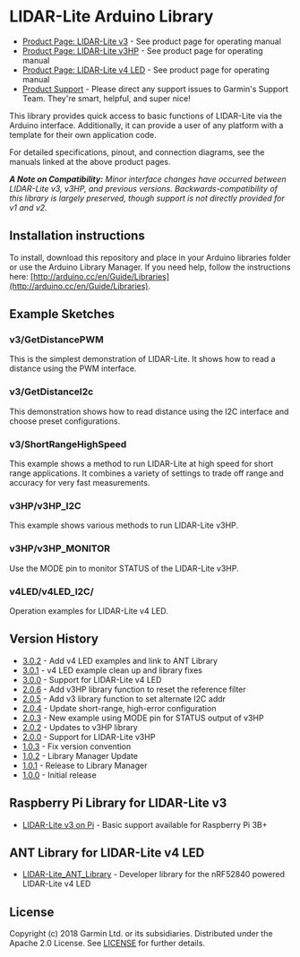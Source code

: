 # LIDAR-Lite Arduino Library

* [Product Page: LIDAR-Lite v3](https://buy.garmin.com/en-US/US/p/557294) - See product page for operating manual
* [Product Page: LIDAR-Lite v3HP](https://buy.garmin.com/en-US/US/p/578152) - See product page for operating manual
* [Product Page: LIDAR-Lite v4 LED](https://buy.garmin.com/en-US/US/p/610275) - See product page for operating manual
* [Product Support](https://support.garmin.com) - Please direct any support issues to Garmin's Support Team. They're smart, helpful, and super nice!

This library provides quick access to basic functions of LIDAR-Lite
via the Arduino interface. Additionally, it can provide a user of any
platform with a template for their own application code.

For detailed specifications, pinout, and connection diagrams, see the manuals linked at the above product pages.

***A Note on Compatibility:*** *Minor interface changes have occurred between LIDAR-Lite v3, v3HP, and previous versions. Backwards-compatibility of this library is largely preserved, though support is not directly provided for v1 and v2.*

## Installation instructions
To install, download this repository and place in your Arduino libraries folder or use the Arduino Library Manager. If you need help, follow the instructions here: [http://arduino.cc/en/Guide/Libraries](http://arduino.cc/en/Guide/Libraries).

## Example Sketches
### v3/GetDistancePWM
This is the simplest demonstration of LIDAR-Lite. It shows how to read a distance using the PWM interface.

### v3/GetDistanceI2c
This demonstration shows how to read distance using the I2C interface and choose preset configurations.

### v3/ShortRangeHighSpeed
This example shows a method to run LIDAR-Lite at high speed for short range applications. It combines a variety of settings to trade off range and accuracy for very fast measurements.

### v3HP/v3HP_I2C
This example shows various methods to run LIDAR-Lite v3HP.

### v3HP/v3HP_MONITOR
Use the MODE pin to monitor STATUS of the LIDAR-Lite v3HP.

### v4LED/v4LED_I2C/
Operation examples for LIDAR-Lite v4 LED.

## Version History
* [3.0.2](https://github.com/garmin/LIDARLite_Arduino_Library/tree/3.0.1) - Add v4 LED examples and link to ANT Library
* [3.0.1](https://github.com/garmin/LIDARLite_Arduino_Library/tree/3.0.1) - v4 LED example clean up and library fixes
* [3.0.0](https://github.com/garmin/LIDARLite_Arduino_Library/tree/3.0.0) - Support for LIDAR-Lite v4 LED
* [2.0.6](https://github.com/garmin/LIDARLite_Arduino_Library/tree/2.0.6) - Add v3HP library function to reset the reference filter
* [2.0.5](https://github.com/garmin/LIDARLite_Arduino_Library/tree/2.0.5) - Add v3 library function to set alternate I2C addr
* [2.0.4](https://github.com/garmin/LIDARLite_Arduino_Library/tree/2.0.4) - Update short-range, high-error configuration
* [2.0.3](https://github.com/garmin/LIDARLite_Arduino_Library/tree/2.0.3) - New example using MODE pin for STATUS output of v3HP
* [2.0.2](https://github.com/garmin/LIDARLite_Arduino_Library/tree/2.0.2) - Updates to v3HP library
* [2.0.0](https://github.com/garmin/LIDARLite_Arduino_Library/tree/2.0.0) - Support for LIDAR-Lite v3HP
* [1.0.3](https://github.com/garmin/LIDARLite_Arduino_Library/tree/1.0.3) - Fix version convention
* [1.0.2](https://github.com/garmin/LIDARLite_Arduino_Library/tree/v1.0.2) - Library Manager Update
* [1.0.1](https://github.com/garmin/LIDARLite_Arduino_Library/tree/v1.0.1) - Release to Library Manager
* [1.0.0](https://github.com/garmin/LIDARLite_Arduino_Library/tree/1.0.0) - Initial release

## Raspberry Pi Library for LIDAR-Lite v3
* [LIDAR-Lite v3 on Pi](https://github.com/garmin/LIDARLite_RaspberryPi_Library/) - Basic support available for Raspberry Pi 3B+

## ANT Library for LIDAR-Lite v4 LED
* [LIDAR-Lite_ANT_Library](https://github.com/garmin/LIDARLite_ANT_Library/) - Developer library for the nRF52840 powered LIDAR-Lite v4 LED

## License
Copyright (c) 2018 Garmin Ltd. or its subsidiaries. Distributed under the Apache 2.0 License.
See [LICENSE](LICENSE) for further details.

